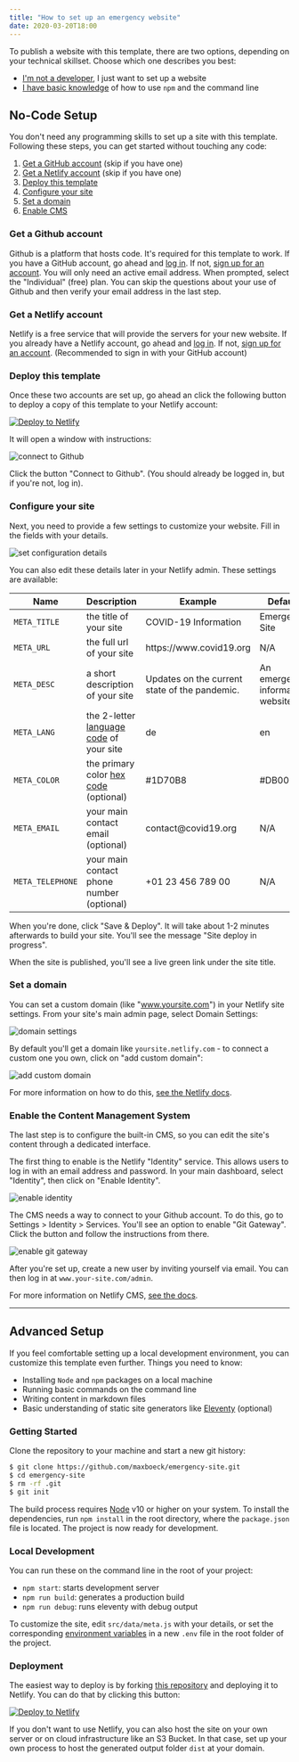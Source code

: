 ```yaml
---
title: "How to set up an emergency website"
date: 2020-03-20T18:00
---
```


To publish a website with this template, there are two options, depending on your technical skillset. Choose which one describes you best:

* [I'm not a developer](#no-code-setup), I just want to set up a website
* [I have basic knowledge](#advanced-setup) of how to use `npm` and the command line

## No-Code Setup

You don't need any programming skills to set up a site with this template.
Following these steps, you can get started without touching any code:

1. [Get a GitHub account](#get-a-github-account) (skip if you have one)
2. [Get a Netlify account](#get-a-netlify-account) (skip if you have one)
3. [Deploy this template](#deploy-this-template)
4. [Configure your site](#configure-your-site)
5. [Set a domain](#set-a-domain)
6. [Enable CMS](#enable-the-content-management-system)

### Get a Github account

Github is a platform that hosts code. It's required for this template to work.
If you have a GitHub account, go ahead and [log in](https://github.com/join). If not, [sign up for an account](https://github.com/join). You will only need an active email address. When prompted, select the "Individual" (free) plan. You can skip the questions about your use of Github and then verify your email address in the last step.

### Get a Netlify account

Netlify is a free service that will provide the servers for your new website.
If you already have a Netlify account, go ahead and [log in](https://app.netlify.com). If not, [sign up for an account](https://app.netlify.com/signup). (Recommended to sign in with your GitHub account)

### Deploy this template

Once these two accounts are set up, go ahead an click the following button to deploy a copy of this template to your Netlify account:

[![Deploy to Netlify](https://www.netlify.com/img/deploy/button.svg)](https://app.netlify.com/start/deploy?repository=https://github.com/maxboeck/emergency-site)

It will open a window with instructions:

![connect to Github](/src/static/images/uploads/netlify-deploy-step1.png)

Click the button "Connect to Github". (You should already be logged in, but if you're not, log in).

### Configure your site

Next, you need to provide a few settings to customize your website. Fill in the fields with your details.

![set configuration details](/src/static/images/uploads/netlify-deploy-step2.png)

You can also edit these details later in your Netlify admin.
These settings are available:

<table>
    <thead>
        <tr><th>Name</th><th>Description</th><th>Example</th><th>Default</th></tr>
    </thead>
    <tbody>
        <tr>
            <td><code>META_TITLE</code></td>
            <td>the title of your site</td>
            <td>COVID-19 Information</td>
            <td>Emergency Site</td>
        </tr>
        <tr>
            <td><code>META_URL</code></td>
            <td>the full url of your site</td>
            <td>https://www.covid19.org</td>
            <td>N/A</td>
        </tr>
        <tr>
            <td><code>META_DESC</code></td>
            <td>a short description of your site</td>
            <td>Updates on the current state of the pandemic.</td>
            <td>An emergency information website.</td>
        </tr>
        <tr>
            <td><code>META_LANG</code></td>
            <td>the 2-letter <a href="https://en.wikipedia.org/wiki/List_of_ISO_639-1_codes">language code</a> of your site</td>
            <td>de</td>
            <td>en</td>
        </tr>
        <tr>
            <td><code>META_COLOR</code></td>
            <td>the primary color <a href="https://www.color-hex.com/">hex code</a> (optional)</td>
            <td>#1D70B8</td>
            <td>#DB0000</td>
        </tr>
        <tr>
            <td><code>META_EMAIL</code></td>
            <td>your main contact email (optional)</td>
            <td>contact@covid19.org</td>
            <td>N/A</td>
        </tr>
        <tr>
            <td><code>META_TELEPHONE</code></td>
            <td>your main contact phone number (optional)</td>
            <td>+01 23 456 789 00</td>
            <td>N/A</td>
        </tr>
    </tbody>   
</table>

When you're done, click "Save & Deploy". It will take about 1-2 minutes afterwards to build your site. You'll see the message "Site deploy in progress".

When the site is published, you'll see a live green link under the site title.

### Set a domain

You can set a custom domain (like "www.yoursite.com") in your Netlify site settings. From your site's main admin page, select Domain Settings:

![domain settings](/src/static/images/uploads/netlify-deploy-step3.png)

By default you'll get a domain like `yoursite.netlify.com` - to connect a custom one you own, click on "add custom domain":

![add custom domain](/src/static/images/uploads/netlify-deploy-step4.png)

For more information on how to do this, [see the Netlify docs](https://docs.netlify.com/domains-https/custom-domains/).

### Enable the Content Management System

The last step is to configure the built-in CMS, so you can edit the site's content through a dedicated interface.

The first thing to enable is the Netlify "Identity" service. This allows users to log in with an email address and password. In your main dashboard, select "Identity", then click on "Enable Identity".

![enable identity](/src/static/images/uploads/netlify-deploy-step5.png)

The CMS needs a way to connect to your Github account. To do this, go to Settings > Identity > Services. You'll see an option to enable "Git Gateway". Click the button and follow the instructions from there.

![enable git gateway](/src/static/images/uploads/netlify-deploy-step6.png)

After you're set up, create a new user by inviting yourself via email. You can then log in at `www.your-site.com/admin`.

For more information on Netlify CMS, [see the docs](https://www.netlifycms.org/docs/intro/).

--------

## Advanced Setup

If you feel comfortable setting up a local development environment, you can customize this template even further. Things you need to know:

* Installing `Node` and `npm` packages on a local machine
* Running basic commands on the command line
* Writing content in markdown files
* Basic understanding of static site generators like [Eleventy](https://11ty.dev) (optional)

### Getting Started

Clone the repository to your machine and start a new git history:

```bash
$ git clone https://github.com/maxboeck/emergency-site.git
$ cd emergency-site
$ rm -rf .git
$ git init
```

The build process requires [Node](https://nodejs.org/en/) v10 or higher on your system.
To install the dependencies, run `npm install` in the root directory, where the `package.json` file is located. The project is now ready for development.

### Local Development

You can run these on the command line in the root of your project:

* `npm start`: starts development server
* `npm run build`: generates a production build
* `npm run debug`: runs eleventy with debug output

To customize the site, edit `src/data/meta.js` with your details, or set the corresponding [environment variables](#configure-your-site) in a new `.env` file in the root folder of the project.

### Deployment

The easiest way to deploy is by forking [this repository](https://github.com/maxboeck/emergency-site) and deploying it to Netlify. You can do that by clicking this button:  

[![Deploy to Netlify](https://www.netlify.com/img/deploy/button.svg)](https://app.netlify.com/start/deploy?repository=https://github.com/maxboeck/emergency-site)

If you don't want to use Netlify, you can also host the site on your own server or on cloud infrastructure like an S3 Bucket. In that case, set up your own process to host the generated output folder `dist` at your domain.
